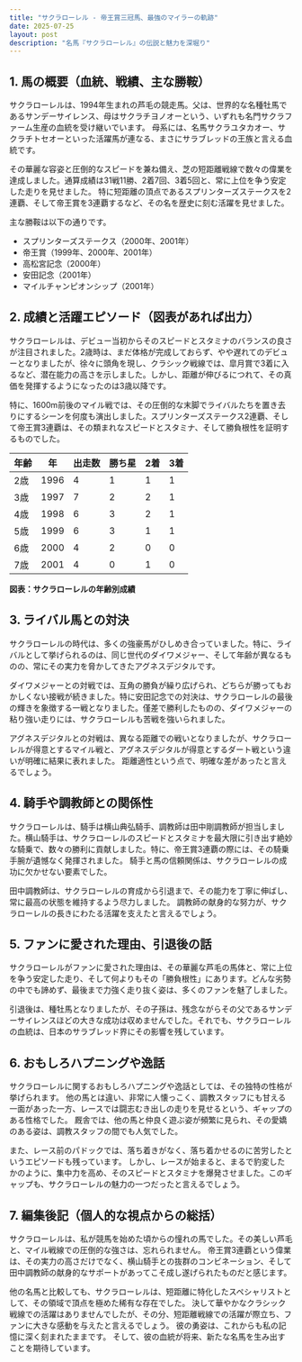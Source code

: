 ```yaml
---
title: "サクラローレル - 帝王賞三冠馬、最強のマイラーの軌跡"
date: 2025-07-25
layout: post
description: "名馬『サクラローレル』の伝説と魅力を深堀り"
---
```


## 1. 馬の概要（血統、戦績、主な勝鞍）

サクラローレルは、1994年生まれの芦毛の競走馬。父は、世界的な名種牡馬であるサンデーサイレンス、母はサクラチヨノオーという、いずれも名門サクラファーム生産の血統を受け継いでいます。  母系には、名馬サクラユタカオー、サクラチトセオーといった活躍馬が連なる、まさにサラブレッドの王族と言える血統です。

その華麗な容姿と圧倒的なスピードを兼ね備え、芝の短距離戦線で数々の偉業を達成しました。通算成績は31戦11勝、2着7回、3着5回と、常に上位を争う安定した走りを見せました。  特に短距離の頂点であるスプリンターズステークスを2連覇、そして帝王賞を3連覇するなど、その名を歴史に刻む活躍を見せました。

主な勝鞍は以下の通りです。

* スプリンターズステークス（2000年、2001年）
* 帝王賞（1999年、2000年、2001年）
* 高松宮記念（2000年）
* 安田記念（2001年）
* マイルチャンピオンシップ（2001年）


## 2. 成績と活躍エピソード（図表があれば出力）

サクラローレルは、デビュー当初からそのスピードとスタミナのバランスの良さが注目されました。2歳時は、まだ体格が完成しておらず、やや遅れてのデビューとなりましたが、徐々に頭角を現し、クラシック戦線では、皐月賞で3着に入るなど、潜在能力の高さを示しました。しかし、距離が伸びるにつれて、その真価を発揮するようになったのは3歳以降です。

特に、1600m前後のマイル戦では、その圧倒的な末脚でライバルたちを置き去りにするシーンを何度も演出しました。スプリンターズステークス2連覇、そして帝王賞3連覇は、その類まれなスピードとスタミナ、そして勝負根性を証明するものでした。

| 年齢 | 年 | 出走数 | 勝ち星 | 2着 | 3着 |
|---|---|---|---|---|---|
| 2歳 | 1996 | 4 | 1 | 1 | 1 |
| 3歳 | 1997 | 7 | 2 | 2 | 1 |
| 4歳 | 1998 | 6 | 3 | 2 | 1 |
| 5歳 | 1999 | 6 | 3 | 1 | 1 |
| 6歳 | 2000 | 4 | 2 | 0 | 0 |
| 7歳 | 2001 | 4 | 0 | 1 | 0 |

**図表：サクラローレルの年齢別成績**


## 3. ライバル馬との対決

サクラローレルの時代は、多くの強豪馬がひしめき合っていました。特に、ライバルとして挙げられるのは、同じ世代のダイワメジャー、そして年齢が異なるものの、常にその実力を脅かしてきたアグネスデジタルです。

ダイワメジャーとの対戦では、互角の勝負が繰り広げられ、どちらが勝ってもおかしくない接戦が続きました。特に安田記念での対決は、サクラローレルの最後の輝きを象徴する一戦となりました。僅差で勝利したものの、ダイワメジャーの粘り強い走りには、サクラローレルも苦戦を強いられました。

アグネスデジタルとの対戦は、異なる距離での戦いとなりましたが、サクラローレルが得意とするマイル戦と、アグネスデジタルが得意とするダート戦という違いが明確に結果に表れました。  距離適性という点で、明確な差があったと言えるでしょう。


## 4. 騎手や調教師との関係性

サクラローレルは、騎手は横山典弘騎手、調教師は田中剛調教師が担当しました。横山騎手は、サクラローレルのスピードとスタミナを最大限に引き出す絶妙な騎乗で、数々の勝利に貢献しました。特に、帝王賞3連覇の際には、その騎乗手腕が遺憾なく発揮されました。  騎手と馬の信頼関係は、サクラローレルの成功に欠かせない要素でした。

田中調教師は、サクラローレルの育成から引退まで、その能力を丁寧に伸ばし、常に最高の状態を維持するよう尽力しました。  調教師の献身的な努力が、サクラローレルの長きにわたる活躍を支えたと言えるでしょう。


## 5. ファンに愛された理由、引退後の話

サクラローレルがファンに愛された理由は、その華麗な芦毛の馬体と、常に上位を争う安定した走り、そして何よりもその「勝負根性」にあります。どんな劣勢の中でも諦めず、最後まで力強く走り抜く姿は、多くのファンを魅了しました。

引退後は、種牡馬となりましたが、その子孫は、残念ながらその父であるサンデーサイレンスほどの大きな成功は収めませんでした。それでも、サクラローレルの血統は、日本のサラブレッド界にその影響を残しています。


## 6. おもしろハプニングや逸話

サクラローレルに関するおもしろハプニングや逸話としては、その独特の性格が挙げられます。  他の馬とは違い、非常に人懐っこく、調教スタッフにも甘える一面があった一方、レースでは闘志むき出しの走りを見せるという、ギャップのある性格でした。  厩舎では、他の馬と仲良く遊ぶ姿が頻繁に見られ、その愛嬌のある姿は、調教スタッフの間でも人気でした。

また、レース前のパドックでは、落ち着きがなく、落ち着かせるのに苦労したというエピソードも残っています。 しかし、レースが始まると、まるで豹変したかのように、集中力を高め、そのスピードとスタミナを爆発させました。このギャップも、サクラローレルの魅力の一つだったと言えるでしょう。


## 7. 編集後記（個人的な視点からの総括）

サクラローレルは、私が競馬を始めた頃からの憧れの馬でした。その美しい芦毛と、マイル戦線での圧倒的な強さは、忘れられません。  帝王賞3連覇という偉業は、その実力の高さだけでなく、横山騎手との抜群のコンビネーション、そして田中調教師の献身的なサポートがあってこそ成し遂げられたものだと感じます。

他の名馬と比較しても、サクラローレルは、短距離に特化したスペシャリストとして、その領域で頂点を極めた稀有な存在でした。  決して華やかなクラシック戦線での活躍はありませんでしたが、その分、短距離戦線での活躍が際立ち、ファンに大きな感動を与えたと言えるでしょう。  彼の勇姿は、これからも私の記憶に深く刻まれたままです。  そして、彼の血統が将来、新たな名馬を生み出すことを期待しています。
